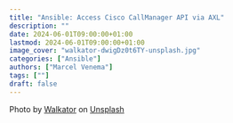 ```yaml
---
title: "Ansible: Access Cisco CallManager API via AXL"
description: ""
date: 2024-06-01T09:00:00+01:00
lastmod: 2024-06-01T09:00:00+01:00
image_cover: "walkator-dwigDz0t6TY-unsplash.jpg"
categories: ["Ansible"]
authors: ["Marcel Venema"] 
tags: [""]
draft: false
---
```



Photo by <a href="https://unsplash.com/@walkator?utm_content=creditCopyText&utm_medium=referral&utm_source=unsplash">Walkator</a> on <a href="https://unsplash.com/photos/a-close-up-of-a-computer-screen-with-a-lot-of-text-on-it-dwigDz0t6TY?utm_content=creditCopyText&utm_medium=referral&utm_source=unsplash">Unsplash</a>
  

